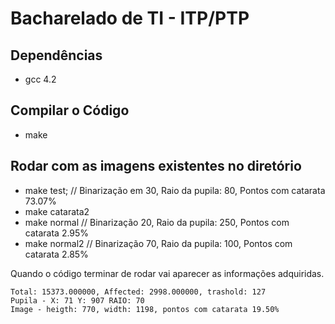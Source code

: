 # Bacharelado de TI - ITP/PTP

## Dependências
- gcc 4.2

## Compilar o Código
- make

## Rodar com as imagens existentes no diretório
- make test; // Binarização em 30, Raio da pupila: 80, Pontos com catarata 73.07%
- make catarata2
- make normal // Binarização 20, Raio da pupila: 250, Pontos com catarata 2.95%
- make normal2 // Binarização 70, Raio da pupila: 100, Pontos com catarata 2.85%

Quando o código terminar de rodar vai aparecer as informações adquiridas.
```code
Total: 15373.000000, Affected: 2998.000000, trashold: 127
Pupila - X: 71 Y: 907 RAIO: 70
Image - heigth: 770, width: 1198, pontos com catarata 19.50%
```
